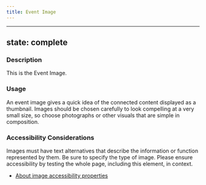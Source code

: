 ```yaml
---
title: Event Image
---
```


---
state: complete
---

### Description
This is the Event Image.

### Usage
An event image gives a quick idea of the connected content displayed as a thumbnail. Images should be chosen carefully to look compelling at a very small size, so choose photographs or other visuals that are simple in composition.

### Accessibility Considerations
Images must have text alternatives that describe the information or function represented by them. Be sure to specify the type of image. Please ensure accessibility by testing the whole page, including this element, in context.

* <a href="https://www.w3.org/WAI/tutorials/images/">About image accessibility properties</a>

<!-- ### SEO Considerations
This section is left intentionally blank and is for future consideration.

### Technical Considerations
Anything special technical-wise will be shared here. -->
